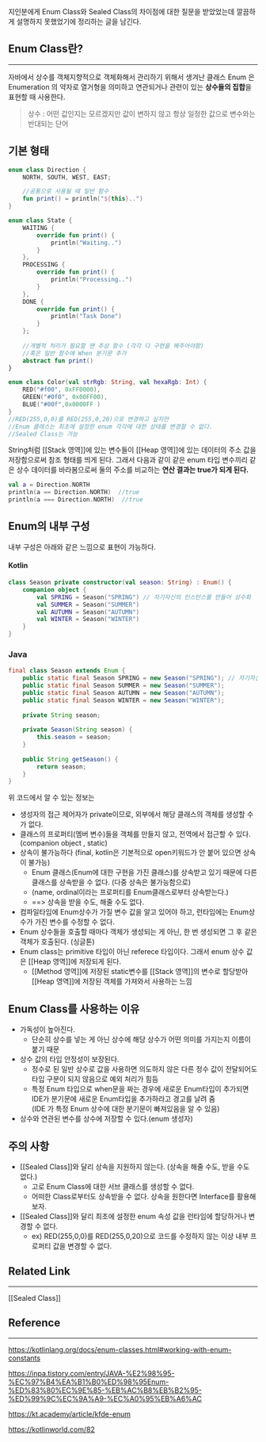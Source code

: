 지인분에게 Enum Class와 Sealed Class의 차이점에 대한 질문을 받았었는데
깔끔하게 설명하지 못했었기에 정리하는 글을 남긴다.
## Enum Class란?
***
자바에서 상수를 객체지향적으로 객체화해서 관리하기 위해서 생겨난 클래스
Enum 은 Enumeration 의 약자로 열거형을 의미하고 연관되거나 관련이 있는 **상수들의 집합**을 표현할 때 사용한다.
> 상수 : 어떤 값인지는 모르겠지만 값이 변하지 않고 항상 일정한 값으로 변수와는 반대되는 단어

## 기본 형태
```kotlin
enum class Direction {
    NORTH, SOUTH, WEST, EAST;

	//공통으로 사용될 때 일반 함수 
	fun print() = println("${this}..")
}
```

```kotlin
enum class State {  
	WAITING {  
		override fun print() {  
			println("Waiting..")  
		}  
	},  
	PROCESSING {  
		override fun print() {  
			println("Processing..")  
		}  
	},  
	DONE {  
		override fun print() {  
			println("Task Done")  
		}  
	};  
	
	//개별적 처리가 필요할 땐 추상 함수 (각각 다 구현을 해주어야함)
	//혹은 일반 함수에 When 분기문 추가
	abstract fun print()
}
```

```kotlin
enum class Color(val strRgb: String, val hexaRgb: Int) {
    RED("#f00", 0xFF0000),
    GREEN("#0f0", 0x00FF00),
    BLUE("#00f",0x0000FF )
}
//RED(255,0,0)를 RED(255,0,20)으로 변경하고 싶지만 
//Enum 클래스는 최초에 설정한 enum 각각에 대한 상태를 변경할 수 없다.
//Sealed Class는 가능
```

String처럼 [[Stack 영역]]에 있는 변수들이 [[Heap 영역]]에 있는 데이터의 주소 값을 저장함으로써 참조 형태를 띄게 된다. 
그래서 다음과 같이 같은 enum 타입 변수끼리 같은 상수 데이터를 바라봄으로써 
둘의 주소를 비교하는 **연산 결과는 true가 되게 된다.**
```kotlin
val a = Direction.NORTH  
println(a == Direction.NORTH)  //true
println(a === Direction.NORTH)  //true
```

## Enum의 내부 구성 

내부 구성은 아래와 같은 느낌으로 표현이 가능하다. 
#### Kotlin
```kotlin
class Season private constructor(val season: String) : Enum() {  
	companion object {  
		val SPRING = Season("SPRING") // 자기자신의 인스턴스를 만들어 상수화
		val SUMMER = Season("SUMMER")  
		val AUTUMN = Season("AUTUMN")  
		val WINTER = Season("WINTER")  
	}  
}
```
### Java
```java
final class Season extends Enum {
    public static final Season SPRING = new Season("SPRING"); // 자기자신의 인스턴스를 만들어 상수화
    public static final Season SUMMER = new Season("SUMMER");
    public static final Season AUTUMN = new Season("AUTUMN");
    public static final Season WINTER = new Season("WINTER");
    
    private String season;
    
    private Season(String season) {
        this.season = season;
    }
    
    public String getSeason() {
        return season;
    }
}
```
위 코드에서 알 수 있는 정보는
- 생성자의 접근 제어자가 private이므로, 외부에서 해당 클래스의 객체를 생성할 수가 없다.
- 클래스의 프로퍼티(멤버 변수)들을 객체를 만들지 않고, 전역에서 접근할 수 있다. (companion object , static)
- 상속이 불가능하다 (final, kotlin은 기본적으로 open키워드가 안 붙어 있으면 상속이 불가능)
	- Enum 클래스(Enum에 대한 구현을 가진 클래스)를 상속받고 있기 때문에 다른 클래스를 상속받을 수 없다. (다중 상속은 불가능함으로)
	- (name, ordinal이라는 프로퍼티를 Enum클래스로부터 상속받는다.)
	- ==> 상속을 받을 수도, 해줄 수도 없다.
- 컴파일타임에 Enum상수가 가질 변수 값을 알고 있어야 하고, 런타임에는 Enum상수가 가진 변수를 수정할 수 없다.
- Enum 상수들을 호출할 때마다 객체가 생성되는 게 아닌, 한 번 생성되면 그 후 같은 객체가 호출된다. (싱글톤)
- Enum class는  primitive 타입이 아닌 referece 타입이다. 그래서 enum 상수 값은 [[Heap 영역]]에 저장되게 된다. 
	- [[Method 영역]]에 저장된 static변수를 [[Stack 영역]]의 변수로 할당받아 [[Heap 영역]]에 저장된 객체를 가져와서 사용하는 느낌

## Enum Class를 사용하는 이유
- 가독성이 높아진다. 
	- 단순히 상수를 넣는 게 아닌 상수에 해당 상수가 어떤 의미를 가지는지 이름이 붙기 때문
- 상수 값의 타입 안정성이 보장된다. 
	- 정수로 된 일반 상수로 값을 사용하면 의도하지 않은 다른 정수 값이 전달되어도 타입 구분이 되지 않음으로 예외 처리가 힘듬
	- 특정 Enum 타입으로 when문을 짜는 경우에 새로운 Enum타입이 추가되면 IDE가 분기문에 새로운 Enum타입을 추가하라고 경고를 날려 줌  <br> (IDE 가 특정 Enum 상수에 대한 분기문이 빠져있음을 알 수 있음)
- 상수와 연관된 변수를 상수에 저장할 수 있다.(enum 생성자)

## 주의 사항 
- [[Sealed Class]]와 달리 상속을 지원하지 않는다. (상속을 해줄 수도, 받을 수도 없다.)
	- 고로 Enum Class에 대한 서브 클래스를 생성할 수 없다.
	- 어떠한 Class로부터도 상속받을 수 없다. 상속을 원한다면 Interface를 활용해보자.
- [[Sealed Class]]와 달리 최초에 설정한 enum 속성 값을 런타임에 할당하거나 변경할 수 없다.
	- ex) RED(255,0,0)를 RED(255,0,20)으로 코드를 수정하지 않는 이상 내부 프로퍼티 값을 변경할 수 없다. 

## Related Link
***
[[Sealed Class]]

## Reference
***
https://kotlinlang.org/docs/enum-classes.html#working-with-enum-constants

https://inpa.tistory.com/entry/JAVA-%E2%98%95-%EC%97%B4%EA%B1%B0%ED%98%95Enum-%ED%83%80%EC%9E%85-%EB%AC%B8%EB%B2%95-%ED%99%9C%EC%9A%A9-%EC%A0%95%EB%A6%AC

https://kt.academy/article/kfde-enum

https://kotlinworld.com/82